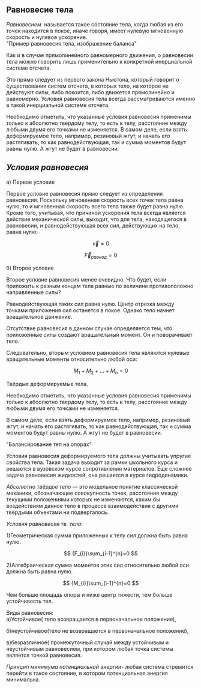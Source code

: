 ## Равновесие тела 
  
_Равновесием_  называется такое состояние тела, когда любая из его точек находится в покое, иначе говоря, имеет нулевую мгновенную скорость и нулевое ускорение.  
"Пример равновесия тела, изображение баланса"

Как и в случае прямолинейного равномерного движения, о равновесии тела можно говорить лишь применительно к конкретной инерциальной системе отсчета.  

Это прямо следует из первого закона Ньютона, который говорит о существовании систем отсчета, в которых тело, на которое не действуют силы, либо покоится, либо движется прямолинейно и равномерно.
Условия равновесия тела всегда рассматриваются именно в такой инерциальной системе отсчета.

Необходимо отметить, что указанные условия равновесия применимы только к абсолютно твердому телу, то есть к телу, расстояние между любыми двумя его точками не изменяется.
В самом деле, если взять деформируемое тело, например, резиновый жгут, и начать его растягивать, то как равнодействующая, так и сумма моментов будут равны нулю. А жгут не будет в равновесии.

## *Условия равновесия*
  
a) Первое условие
  
Первое условие равновесия прямо следует из определения равновесия. Поскольку мгновенная скорость всех точек тела равна нулю, то и мгновенная скорость всего тела также будет равна нулю. Кроме того, учитывая, что причиной ускорения тела всегда является действие механической силы, выходит, что для тела, находящегося в равновесии, и равнодействующая всех сил, действующих на тело, равна нулю:  
  
$$\overrightarrow v= 0$$  
  
$$\overrightarrow F_{равнод}= 0$$  
  
б) Второе условие  
  
Второе условие равновесия менее очевидно. Что будет, если приложить к разным концам тела равные по величине противоположно направленные силы?  
  
Равнодействующая таких сил равна нулю. Центр отрезка между точками приложения сил останется в покое. Однако тело начнет вращательное движение.  
  

Отсутствие равновесия в данном случае определяется тем, что приложенные силы создают вращательный момент. Он и поворачивает тело.

  
Следовательно, вторым условием равновесия тела являются нулевые вращательные моменты относительно любой оси:  
  
$$ M_1+M_2+...+M_n=0 $$  
  
Твёрдые деформируемые тела.  
  
Необходимо отметить, что указанные условия равновесия применимы только к абсолютно твердому телу, то есть к телу, расстояние между любыми двумя его точками не изменяется.  
  
В самом деле, если взять деформируемое тело, например, резиновый жгут, и начать его растягивать, то как равнодействующая, так и сумма моментов будут равны нулю. А жгут не будет в равновесии.  
  
  "Балансирование тел на опорах"

Условия равновесия деформируемого тела должны учитывать упругие свойства тела. Такая задача выходит за рамки школьного курса и решается в вузовском курсе сопротивления материалов. Еще сложнее задача равновесия жидкостей, она решается в курсе гидродинамики.

  
*Абсолютно твёрдое тело* — это модельное понятие классической механики, обозначающее совокупность точек, расстояния между текущими положениями которых не изменяются, каким бы воздействиям данное тело в процессе взаимодействия с другими твёрдыми объектами ни подвергалось.  
  

  
_Условия равновесия тв. тела_:  
  
1)Геометрическая сумма приложенных к телу сил должна быть равна нулю.  
  
$$ {F_{i}}\sum_{i-1}^{n}=0 $$  
  
2)Алгебраическая сумма моментов этих сил относительно любой оси должна быть равна нулю.  
  
$$ {M_{i}}\sum_{i-1}^{n}=0 $$  
  
Чем больше площадь опоры и ниже центр тяжести, тем больше устойчивость тел.  
  
Виды равновесия:  
a)Устойчивое( тело возвращается в первоначальное положение),   
  
б)неустойчивое(тело не возвращается в первоначальное положение),  

в)безразличное( промежуточный случай между устойчивым и неустойчивым равновесием, при котором любая точка системы является точкой равновесия.  

_Принцип минимума потенциальной энергии_- любая система стремится перейти в такое состояние, в котором потенциальная энергия минимальна.
